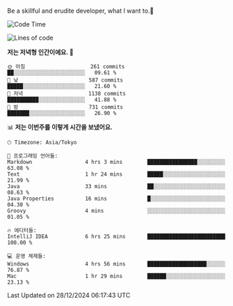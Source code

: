 Be a skillful and erudite developer, what I want to.👶

<!--START_SECTION:waka-->
![Code Time](http://img.shields.io/badge/Code%20Time-1%2C486%20hrs%2011%20mins-blue)

![Lines of code](https://img.shields.io/badge/%EC%A0%80%EB%8A%94%20%EC%97%AC%ED%83%9C%EA%B9%8C%EC%A7%80%20-918.3%20thousand%20%EC%A4%84%EC%9D%98%20%EC%BD%94%EB%93%9C%EB%A5%BC%20%EC%9E%91%EC%84%B1%ED%96%88%EC%96%B4%EC%9A%94.-blue)

**저는 저녁형 인간이에요. 🦉** 

```text
🌞 아침                     261 commits         ██░░░░░░░░░░░░░░░░░░░░░░░   09.61 % 
🌆 낮　                     587 commits         █████░░░░░░░░░░░░░░░░░░░░   21.60 % 
🌃 저녁                     1138 commits        ██████████░░░░░░░░░░░░░░░   41.88 % 
🌙 밤　                     731 commits         ███████░░░░░░░░░░░░░░░░░░   26.90 % 
```


📊 **저는 이번주를 이렇게 시간을 보냈어요.** 

```text
🕑︎ Timezone: Asia/Tokyo

💬 프로그래밍 언어들: 
Markdown                 4 hrs 3 mins        ████████████████░░░░░░░░░   63.08 % 
Text                     1 hr 24 mins        █████░░░░░░░░░░░░░░░░░░░░   21.99 % 
Java                     33 mins             ██░░░░░░░░░░░░░░░░░░░░░░░   08.63 % 
Java Properties          16 mins             █░░░░░░░░░░░░░░░░░░░░░░░░   04.30 % 
Groovy                   4 mins              ░░░░░░░░░░░░░░░░░░░░░░░░░   01.05 % 

🔥 에디터들: 
IntelliJ IDEA            6 hrs 25 mins       █████████████████████████   100.00 % 

💻 운영 체제들: 
Windows                  4 hrs 56 mins       ███████████████████░░░░░░   76.87 % 
Mac                      1 hr 29 mins        ██████░░░░░░░░░░░░░░░░░░░   23.13 % 
```


 Last Updated on 28/12/2024 06:17:43 UTC
<!--END_SECTION:waka-->
